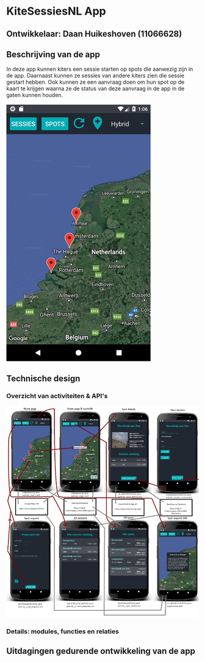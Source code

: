 # KiteSessiesNL App

## Ontwikkelaar: Daan Huikeshoven (11066628)

## Beschrijving van de app
In deze app kunnen kiters een sessie starten op spots die aanwezig zijn in de app. Daarnaast kunnen ze sessies van andere kiters zien die sessie gestart hebben. Ook kunnen ze een aanvraag doen om hun spot op de kaart te krijgen waarna ze de status van deze aanvraag in de app in de gaten kunnen houden.<br><br>
![](https://github.com/Huikie/Eindproject-minor-prog/blob/master/doc/home.png)

## Technische design
### Overzicht van activiteiten & API's
![](https://github.com/Huikie/Eindproject-minor-prog/blob/master/doc/report_design.png)
### Details: modules, functies en relaties

## Uitdagingen gedurende ontwikkeling van de app
